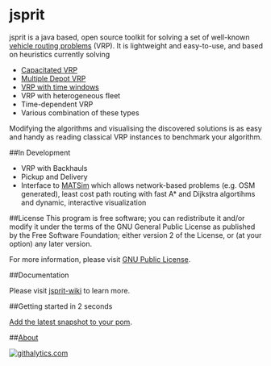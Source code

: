 jsprit
======
jsprit is a java based, open source toolkit for solving a set of well-known <a href="http://neo.lcc.uma.es/vrp/vehicle-routing-problem/" target="_blank">vehicle routing problems</a> (VRP). 
It is lightweight and easy-to-use, and based on heuristics currently solving 
- <a href="http://neo.lcc.uma.es/vrp/vrp-flavors/capacitated-vrp/" target="_blank">Capacitated VRP</a>
- <a href="http://neo.lcc.uma.es/vrp/vrp-flavors/multiple-depot-vrp/" target="_blank">Multiple Depot VRP</a>
- <a href="http://neo.lcc.uma.es/vrp/vrp-flavors/vrp-with-time-windows" target="_blank">VRP with time windows</a>
- VRP with heterogeneous fleet
- Time-dependent VRP
- Various combination of these types

Modifying the algorithms and visualising the discovered solutions is as easy and handy as 
reading classical VRP instances to benchmark your algorithm.

##In Development
- VRP with Backhauls
- Pickup and Delivery
- Interface to <a href="http://matsim.org" target="_blank">MATSim</a> which allows network-based problems (e.g. OSM generated), least cost path routing with fast A* and Dijkstra algortihms and dynamic, interactive visualization

##License
This program is free software; you can redistribute it and/or
modify it under the terms of the GNU General Public License
as published by the Free Software Foundation; either version 2
of the License, or (at your option) any later version.

For more information, please visit [GNU Public License](http://opensource.org/licenses/GPL-2.0).

##Documentation

Please visit [jsprit-wiki](https://github.com/jsprit/jsprit/wiki) to learn more.

##Getting started in 2 seconds

[Add the latest snapshot to your pom](https://github.com/jsprit/jsprit/wiki/Add-latest-snapshot-to-your-pom).

##[About](https://github.com/jsprit/jsprit/wiki/About)

[![](https://cruel-carlota.pagodabox.com/ba53806a8cc8ff439c1a51d152245dee "githalytics.com")](http://githalytics.com/jsprit/jsprit)

